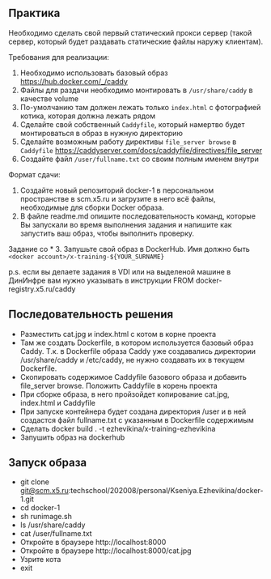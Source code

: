 ## Практика

Необходимо сделать свой первый статический прокси сервер (такой сервер, который будет раздавать статические файлы наружу клиентам).


Требования для реализации:
1. Необходимо использовать базовый образ https://hub.docker.com/_/caddy
2. Файлы для раздачи необходимо монтировать в `/usr/share/caddy` в качестве volume
3. По-умолчанию там должен лежать только `index.html` с фотографией котика, которая должна лежать рядом
4. Сделайте свой собственный `Caddyfile`, который намертво будет монтироваться в образ в нужную директорию
5. Сделайте возможным работу директивы `file_server browse` в `Caddyfile` https://caddyserver.com/docs/caddyfile/directives/file_server
6. Создайте файл `/user/fullname.txt` со своим полным именем внутри

Формат сдачи:
1. Создайте новый репозиторий docker-1 в персональном пространстве в scm.x5.ru и загрузите в него всё файлы, необходимые для сборки Docker образа.
2. В файле readme.md опишите последовательность команд, которые Вы запускали во время выполнения задания и напишите как запустить ваш образ, чтобы выполнить проверку.

Задание со *
3. Запушьте свой образ в DockerHub. Имя должно быть `<docker account>/x-training-${YOUR_SURNAME}`

p.s. если вы делаете задания в VDI или на выделеной машине в ДинИнфре вам нужно указывать в инструкции FROM docker-registry.x5.ru/caddy


## Последовательность решения

- Разместить cat.jpg и index.html с котом в корне проекта
- Там же создать Dockerfile, в котором используется базовый образ Caddy. Т.к. в Dockerfile образа Caddy уже создавались директории /usr/share/caddy и /etc/caddy, не нужно создавать их в текущем Dockerfile.
- Скопировать содержимое Caddyfile базового образа и добавить file_server browse. Положить Caddyfile в корень проекта
- При сборке образа, в него пройзойдет копирование cat.jpg, index.html и Caddyfile
- При запуске контейнера будет создана директория /user и в ней создастся файл fullname.txt с указанным в Dockerfile содержимым
- Сделать 
		docker build . -t ezhevikina/x-training-ezhevikina
- Запушить образ на dockerhub

## Запуск образа

- git clone git@scm.x5.ru:techschool/202008/personal/Kseniya.Ezhevikina/docker-1.git
- cd docker-1
- sh runimage.sh
- ls /usr/share/caddy
- cat /user/fullname.txt
- Откройте в браузере http://localhost:8000
- Откройте в браузере http://localhost:8000/cat.jpg
- Узрите кота
- exit
